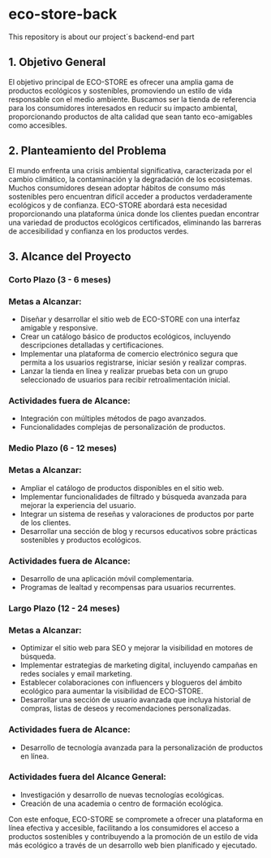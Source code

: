 # eco-store-back
This repository is about our project´s backend-end part

## 1. Objetivo General
El objetivo principal de ECO-STORE es ofrecer una amplia gama de productos ecológicos y sostenibles, promoviendo un estilo de vida responsable con el medio ambiente. Buscamos ser la tienda de referencia para los consumidores interesados en reducir su impacto ambiental, proporcionando productos de alta calidad que sean tanto eco-amigables como accesibles.

## 2. Planteamiento del Problema
El mundo enfrenta una crisis ambiental significativa, caracterizada por el cambio climático, la contaminación y la degradación de los ecosistemas. Muchos consumidores desean adoptar hábitos de consumo más sostenibles pero encuentran difícil acceder a productos verdaderamente ecológicos y de confianza. ECO-STORE abordará esta necesidad proporcionando una plataforma única donde los clientes puedan encontrar una variedad de productos ecológicos certificados, eliminando las barreras de accesibilidad y confianza en los productos verdes.

## 3. Alcance del Proyecto

### Corto Plazo (3 - 6 meses)

### Metas a Alcanzar:

- Diseñar y desarrollar el sitio web de ECO-STORE con una interfaz amigable y responsive.
- Crear un catálogo básico de productos ecológicos, incluyendo descripciones detalladas y certificaciones.
- Implementar una plataforma de comercio electrónico segura que permita a los usuarios registrarse, iniciar sesión y realizar compras.
- Lanzar la tienda en línea y realizar pruebas beta con un grupo seleccionado de usuarios para recibir retroalimentación inicial.

### Actividades fuera de Alcance:

- Integración con múltiples métodos de pago avanzados.
- Funcionalidades complejas de personalización de productos.

### Medio Plazo (6 - 12 meses)

### Metas a Alcanzar:

- Ampliar el catálogo de productos disponibles en el sitio web.
- Implementar funcionalidades de filtrado y búsqueda avanzada para mejorar la experiencia del usuario.
- Integrar un sistema de reseñas y valoraciones de productos por parte de los clientes.
- Desarrollar una sección de blog y recursos educativos sobre prácticas sostenibles y productos ecológicos.

### Actividades fuera de Alcance:

- Desarrollo de una aplicación móvil complementaria.
- Programas de lealtad y recompensas para usuarios recurrentes.

### Largo Plazo (12 - 24 meses)

### Metas a Alcanzar:

- Optimizar el sitio web para SEO y mejorar la visibilidad en motores de búsqueda.
- Implementar estrategias de marketing digital, incluyendo campañas en redes sociales y email marketing.
- Establecer colaboraciones con influencers y blogueros del ámbito ecológico para aumentar la visibilidad de ECO-STORE.
- Desarrollar una sección de usuario avanzada que incluya historial de compras, listas de deseos y recomendaciones  personalizadas.

### Actividades fuera de Alcance:

- Desarrollo de tecnología avanzada para la personalización de productos en línea.

### Actividades fuera del Alcance General:

- Investigación y desarrollo de nuevas tecnologías ecológicas.
- Creación de una academia o centro de formación ecológica.

Con este enfoque, ECO-STORE se compromete a ofrecer una plataforma en línea efectiva y accesible, facilitando a los consumidores el acceso a productos sostenibles y contribuyendo a la promoción de un estilo de vida más ecológico a través de un desarrollo web bien planificado y ejecutado.